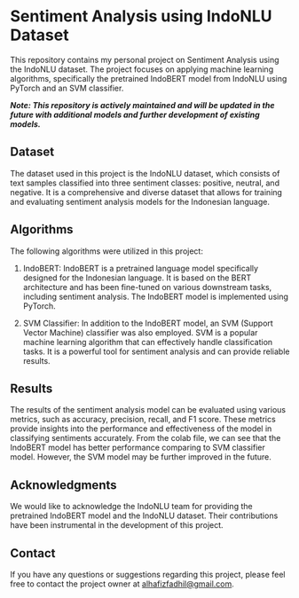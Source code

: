 # Sentiment Analysis using IndoNLU Dataset

This repository contains my personal project on Sentiment Analysis using the IndoNLU dataset. The project focuses on applying machine learning algorithms, specifically the pretrained IndoBERT model from IndoNLU using PyTorch and an SVM classifier.

***Note: This repository is actively maintained and will be updated in the future with additional models and further development of existing models.***
## Dataset

The dataset used in this project is the IndoNLU dataset, which consists of text samples classified into three sentiment classes: positive, neutral, and negative. It is a comprehensive and diverse dataset that allows for training and evaluating sentiment analysis models for the Indonesian language.

## Algorithms

The following algorithms were utilized in this project:

1. IndoBERT: IndoBERT is a pretrained language model specifically designed for the Indonesian language. It is based on the BERT architecture and has been fine-tuned on various downstream tasks, including sentiment analysis. The IndoBERT model is implemented using PyTorch.

2. SVM Classifier: In addition to the IndoBERT model, an SVM (Support Vector Machine) classifier was also employed. SVM is a popular machine learning algorithm that can effectively handle classification tasks. It is a powerful tool for sentiment analysis and can provide reliable results.

## Results

The results of the sentiment analysis model can be evaluated using various metrics, such as accuracy, precision, recall, and F1 score. These metrics provide insights into the performance and effectiveness of the model in classifying sentiments accurately. From the colab file, we can see that the IndoBERT model has better performance comparing to SVM classifier model. However, the SVM model may be further improved in the future.

## Acknowledgments

We would like to acknowledge the IndoNLU team for providing the pretrained IndoBERT model and the IndoNLU dataset. Their contributions have been instrumental in the development of this project.

## Contact

If you have any questions or suggestions regarding this project, please feel free to contact the project owner at [alhafizfadhil@gmail.com](mailto:email@example.com).
